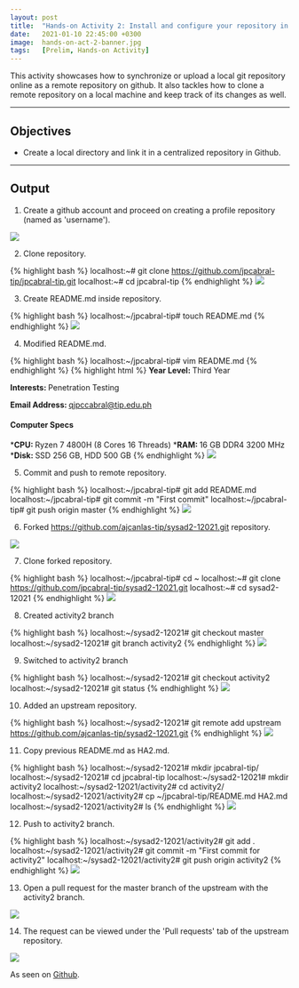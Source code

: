 ```yaml
---
layout: post
title:  "Hands-on Activity 2: Install and configure your repository in remote Git in GitHub"
date:   2021-01-10 22:45:00 +0300
image:  hands-on-act-2-banner.jpg
tags:   [Prelim, Hands-on Activity]
---
```

This activity showcases how to synchronize or upload a local git repository online as a remote repository on github. It also tackles how to clone a remote repository on a local machine and keep track of its changes as well.

***

## Objectives

* Create a local directory and link it in a centralized repository in Github.

***

## Output

1) Create a github account and proceed on creating a profile repository (named as 'username').

![]({{site.baseurl}}/img/hands-on-2-1.png)

2) Clone repository.

{% highlight bash %}
localhost:~# git clone https://github.com/jpcabral-tip/jpcabral-tip.git
localhost:~# cd jpcabral-tip
{% endhighlight %}
![]({{site.baseurl}}/img/hands-on-2-2.png)

3) Create README.md inside repository.

{% highlight bash %}
localhost:~/jpcabral-tip# touch README.md
{% endhighlight %}
![]({{site.baseurl}}/img/hands-on-2-3.png)

4) Modified README.md.

{% highlight bash %}
localhost:~/jpcabral-tip# vim README.md
{% endhighlight %}
{% highlight html %}
<b>Year Level: </b>Third Year

<b>Interests: </b>Penetration Testing

<b>Email Address: </b>qjpccabral@tip.edu.ph

#### Computer Specs
*<b>CPU: </b>Ryzen 7 4800H (8 Cores 16 Threads)
*<b>RAM: </b>16 GB DDR4 3200 MHz
*<b>Disk: </b>SSD 256 GB, HDD 500 GB
{% endhighlight %}
![]({{site.baseurl}}/img/hands-on-2-4.png)

5) Commit and push to remote repository.

{% highlight bash %}
localhost:~/jpcabral-tip# git add README.md
localhost:~/jpcabral-tip# git commit -m "First commit"
localhost:~/jpcabral-tip# git push origin master
{% endhighlight %}
![]({{site.baseurl}}/img/hands-on-2-5.png)

6) Forked https://github.com/ajcanlas-tip/sysad2-12021.git repository.

![]({{site.baseurl}}/img/hands-on-2-6.png)

7) Clone forked repository.

{% highlight bash %}
localhost:~/jpcabral-tip# cd ~
localhost:~# git clone https://github.com/jpcabral-tip/sysad2-12021.git
localhost:~# cd sysad2-12021
{% endhighlight %}
![]({{site.baseurl}}/img/hands-on-2-7.png)

8) Created activity2 branch

{% highlight bash %}
localhost:~/sysad2-12021# git checkout master
localhost:~/sysad2-12021# git branch activity2
{% endhighlight %}
![]({{site.baseurl}}/img/hands-on-2-8.png)

9) Switched to activity2 branch

{% highlight bash %}
localhost:~/sysad2-12021# git checkout activity2
localhost:~/sysad2-12021# git status
{% endhighlight %}
![]({{site.baseurl}}/img/hands-on-2-9.png)

10) Added an upstream repository.

{% highlight bash %}
localhost:~/sysad2-12021# git remote add upstream https://github.com/ajcanlas-tip/sysad2-12021.git
{% endhighlight %}
![]({{site.baseurl}}/img/hands-on-2-10.png)

11) Copy previous README.md as HA2.md.

{% highlight bash %}
localhost:~/sysad2-12021# mkdir jpcabral-tip/
localhost:~/sysad2-12021# cd jpcabral-tip
localhost:~/sysad2-12021# mkdir activity2
localhost:~/sysad2-12021/activity2# cd activity2/
localhost:~/sysad2-12021/activity2# cp ~/jpcabral-tip/README.md HA2.md
localhost:~/sysad2-12021/activity2# ls
{% endhighlight %}
![]({{site.baseurl}}/img/hands-on-2-11.png)

12) Push to activity2 branch.

{% highlight bash %}
localhost:~/sysad2-12021/activity2# git add .
localhost:~/sysad2-12021/activity2# git commit -m "First commit for activity2"
localhost:~/sysad2-12021/activity2# git push origin activity2
{% endhighlight %}
![]({{site.baseurl}}/img/hands-on-2-12.png)

13) Open a pull request for the master branch of the upstream with the activity2 branch.

![]({{site.baseurl}}/img/hands-on-2-13.png)

14) The request can be viewed under the 'Pull requests' tab of the upstream repository.

![]({{site.baseurl}}/img/hands-on-2-14.png)

<p>As seen on <a href="https://github.com/jpcabral-tip/sysad2-12021/tree/activity2">Github</a>.</p>